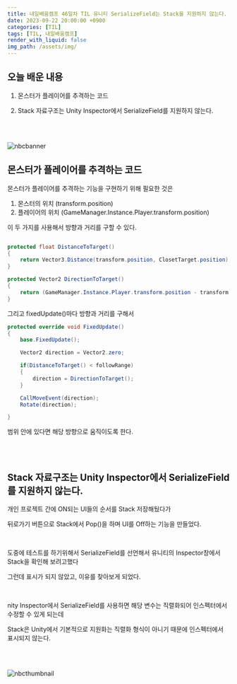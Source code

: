 ```yaml
---
title: 내일배움캠프 46일차 TIL 유니티 SerializeField는 Stack을 지원하지 않는다.
date: 2023-09-22 20:00:00 +0900
categories: [TIL]
tags: [TIL, 내일배움캠프]
render_with_liquid: false
img_path: /assets/img/
---
```


## 오늘 배운 내용

1. 몬스터가 플레이어를 추격하는 코드

2. Stack 자료구조는 Unity Inspector에서 SerializeField를 지원하지 않는다.

<br/>
<br/>

![nbcbanner](TILbanner.png)


## 몬스터가 플레이어를 추격하는 코드

몬스터가 플레이어를 추격하는 기능을 구현하기 위해 필요한 것은

1. 몬스터의 위치 (transform.position)
2. 플레이어의 위치 (GameManager.Instance.Player.transform.position)

이 두 가지를 사용해서 방향과 거리를 구할 수 있다.

```cs

protected float DistanceToTarget()
{
    return Vector3.Distance(transform.position, ClosetTarget.position);
}

protected Vector2 DirectionToTarget()
{
    return (GameManager.Instance.Player.transform.position - transform.position).normalized; 
}
```

그리고 fixedUpdate()마다 방향과 거리를 구해서

```cs
protected override void FixedUpdate()
{
    base.FixedUpdate();

    Vector2 direction = Vector2.zero;

    if(DistanceToTarget() < followRange)
    {
        direction = DirectionToTarget();
    }

    CallMoveEvent(direction);
    Rotate(direction);

}
```
범위 안에 있다면 해당 방향으로 움직이도록 한다.

<br/>
<br/>

## Stack 자료구조는 Unity Inspector에서 SerializeField를 지원하지 않는다.

개인 프로젝트 간에 ON되는 UI들의 순서를 Stack 저장해뒀다가

뒤로가기 버튼으로 Stack에서 Pop()을 하며 UI를 Off하는 기능을 만들었다.

<br/>

도중에 테스트를 하기위해서 SerializeField를 선언해서 유니티의 Inspector창에서 Stack을 확인해 보려고했다

그런데 표시가 되지 않았고, 이유를 찾아보게 되었다.

<br/>

nity Inspector에서 SerializeField를 사용하면 해당 변수는 직렬화되어 인스펙터에서 수정할 수 있게 되는데

Stack은 Unity에서 기본적으로 지원화는 직렬화 형식이 아니기 때문에 인스펙터에서 표시되지 않는다.

<br/>
<br/>

![nbcthumbnail](thumbnail-image.png)